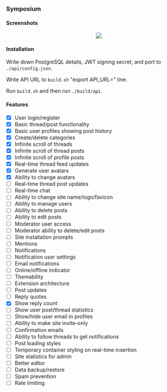 ### Symposium
#### Screenshots
<p align="center">
  <img src="https://raw.githubusercontent.com/jafarlihi/symposium/master/repo/screenshots/screenshots.png?token=AKL72S64U56LXZD67FZTX7S6XVFKU">
</p>

#### Installation
Write down PostgreSQL details, JWT signing secret, and port to `./api/config.json`.

Write API URL to `build.sh` "export API_URL=" line.

Run `build.sh` and then run `./build/api`.
#### Features
- [x] User login/register
- [x] Basic thread/post functionality
- [x] Basic user profiles showing post history
- [x] Create/delete categories
- [x] Infinite scroll of threads
- [x] Infinite scroll of thread posts
- [x] Infinite scroll of profile posts
- [x] Real-time thread feed updates
- [x] Generate user avatars
- [x] Ability to change avatars
- [ ] Real-time thread post updates
- [ ] Real-time chat
- [ ] Ability to change site name/logo/favicon
- [ ] Ability to manage users
- [ ] Ability to delete posts
- [ ] Ability to edit posts
- [ ] Moderator user access
- [ ] Moderator ability to delete/edit posts
- [ ] Site installation prompts
- [ ] Mentions
- [ ] Notifications
- [ ] Notification user settings
- [ ] Email notifications
- [ ] Online/offline indicator
- [ ] Themability
- [ ] Extension architecture
- [ ] Post updates
- [ ] Reply quotes
- [x] Show reply count
- [ ] Show user post/thread statistics
- [ ] Show/hide user email in profiles
- [ ] Ability to make site invite-only
- [ ] Confirmation emails
- [ ] Ability to follow threads to get notifications
- [ ] Post loading styles
- [ ] Temporary container styling on real-time insertion
- [ ] Site statistics for admin
- [ ] Better editor
- [ ] Data backup/restore
- [ ] Spam prevention
- [ ] Rate limiting
